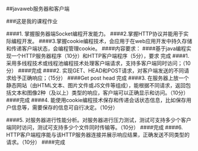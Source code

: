 
##javaweb服务器和客户端

###这是我的课程作业

####1. 掌握服务器端Socket编程开发能力。
####2.掌握HTTP协议并能用于实际编程开发。
####3.掌握cookie编程技术，会应用于在web应用开发中持久存储和传递客户端状态，会编程管理cookie。
####内容要求：
####基于java编程实现一个HTTP服务器程序（10分）和HTTP客户端程序（5分），要求		完成
####1.	采用多线程技术或线程池编程技术处理客户端请求，支持多客户端同时访问；（10分）
####完成
####2.	实现GET、HEAD和POST请求，对客户端发送的不同请求给予正确响应；（15分）
####Get post  head  完成 
####3.	在服务器上放一个静态网站（由HTML文本、图片文件或JS文件等组成），能根据不同请求，返回包括文本和图像2种（及以上）类型的响应，客户端可以正确显示和访问。（10分）
####完成
####4.	能使用cookie编程技术保存和传递会话状态信息，比如保存用户信息等，需要保存的信息可自行决定。（10分）

####5.	对服务器进行性能分析。对服务器进行压力测试，测试可支持多少个客户端同时访问，测试可支持多少个文件同时传输等。（10分）
####完成
####6.	HTTP客户端程序能与该HTTP服务器连接并展示响应结果，正确发送不同类型的请求。（10分）
####完成 
